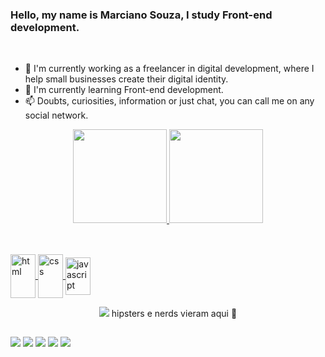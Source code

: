### Hello, my name is Marciano Souza, I study Front-end development.
<br>

<!--
**SouzaMe/SouzaMe** is a ✨ _special_ ✨ repository because its `README.md` (this file) appears on your GitHub profile.

Here are some ideas to get you started:-->
- 🔭  I'm currently working as a freelancer in digital development, where I help small businesses create their digital identity.
- 🌱  I'm currently learning Front-end development.
- 📫  Doubts, curiosities, information or just chat, you can call me on any social network. 
<div align="center">
  <a href="https://github.com/SouzaMe">
  <img height="150em" src="https://github-readme-stats.vercel.app/api?username=SouzaMe&show_icons=true&theme=dark&include_all_commits=true&count_private=true"/>
  <img height="150em" src="https://github-readme-stats.vercel.app/api/top-langs/?username=SouzaMe&layout=compact&langs_count=7&theme=dark"/>
</div>
  

  
  ##
  
  <div style="display: inline_block"><br>
  <img align="center" alt="html" height="70" width="40"src="https://cdn.jsdelivr.net/gh/devicons/devicon/icons/html5/html5-original.svg"/>         
  <img align="center" alt="css" height="70" width="40" src="https://cdn.jsdelivr.net/gh/devicons/devicon/icons/css3/css3-original.svg">
  <img align="center" alt="javascript" height="60" width="40" src="https://cdn.jsdelivr.net/gh/devicons/devicon/icons/javascript/javascript-plain.svg">
  <p align='center'>
  <a href="#"><img src="https://badges.pufler.dev/visits/SouzaMe/SouzaMe"></a>   hipsters e nerds vieram aqui 🙌
  </p>
 </div>
   
  ##
 
<div>
  <a href="https://twitter.com/S0uza_Me" target="_blank"><img src="https://img.shields.io/badge/Twitter-1DA1F2?style=for-the-badge&logo=twitter&logoColor=white" target="_blank"></a>
  <a href="https://instagram.com/mah_instag" target="_blank"><img src="https://img.shields.io/badge/Instagram-E4405F?style=for-the-badge&logo=instagram&logoColor=white" target="_blank"></a>
  <a href="https://www.linkedin.com/in/marciano-souza/" target="_blank"><img src="https://img.shields.io/badge/LinkedIn-0077B5?style=for-the-badge&logo=linkedin&logoColor=white" target="_blank"></a>
  <a href="mailto:m22.souza@gmail.com"><img src="https://img.shields.io/badge/Gmail-D14836?style=for-the-badge&logo=gmail&logoColor=white" destino ="_blank"></a>
  <a href="https://contate.me/SouzaMe" target="_blank"><img src="https://img.shields.io/badge/WhatsApp-25D366?style=for-the-badge&logo=whatsapp&logoColor=white" target="_blank"></a>
  </div>
  




 
